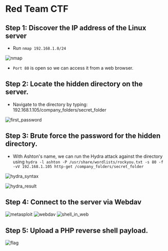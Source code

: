 # Red Team CTF

## Step 1: Discover the IP address of the Linux server
- Run `nmap 192.168.1.0/24`

![nmap]()

- `Port 80` is open so we can access it from a web browser.

## Step 2: Locate the hidden directory on the server.
- Navigate to the directory by typing: 192.168.1.105/company_folders/secret_folder

![first_password]()

## Step 3: Brute force the password for the hidden directory.
- With Ashton's name, we can run the Hydra attack against the directory using `hydra -l ashton -P /usr/share/wordlists/rockyou.txt -s 80 -f -vV 192.168.1.105 http-get /company_folders/secret_folder`

![hydra_syntax]()

![hydra_result]()

## Step 4: Connect to the server via Webdav

![metasploit]()
![webdav]()
![shell_in_web]()

## Step 5: Upload a PHP reverse shell payload.

![flag]()